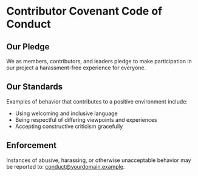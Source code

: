 # Contributor Covenant Code of Conduct

## Our Pledge
We as members, contributors, and leaders pledge to make participation in our project a harassment-free experience for everyone.

## Our Standards
Examples of behavior that contributes to a positive environment include:
- Using welcoming and inclusive language
- Being respectful of differing viewpoints and experiences
- Accepting constructive criticism gracefully

## Enforcement
Instances of abusive, harassing, or otherwise unacceptable behavior may be reported to: conduct@yourdomain.example.
